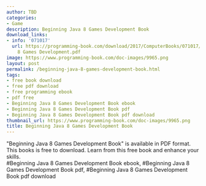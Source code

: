 ```yaml
---
author: TBD
categories:
- Game
description: Beginning Java 8 Games Development Book
download_links:
- info: '071017'
  url: https://programming-book.com/download/2017/ComputerBooks/071017/Beginning Java
    8 Games Development.pdf
image: https://www.programming-book.com/doc-images/9965.png
layout: post
permalink: /beginning-java-8-games-development-book.html
tags:
- free book download
- free pdf download
- free programming ebook
- pdf free
- Beginning Java 8 Games Development Book ebook
- Beginning Java 8 Games Development Book pdf
- Beginning Java 8 Games Development Book pdf download
thumbnail_url: https://www.programming-book.com/doc-images/9965.png
title: Beginning Java 8 Games Development Book
---
```


 
<div class="item-desc text-justify">
  "Beginning Java 8 Games Development Book" is available in PDF format. This books is free to download. Learn from this free book and enhance your skills.
  <br>
  #Beginning Java 8 Games Development Book ebook, #Beginning Java 8 Games Development Book pdf, #Beginning Java 8 Games Development Book pdf download
</div>